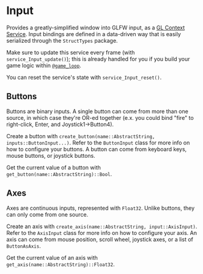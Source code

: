 # Input

Provides a greatly-simplified window into GLFW input, as a [GL Context Service](docs/GL.md#Services). Input bindings are defined in a data-driven way that is easily serialized through the `StructTypes` package.

Make sure to update this service every frame (with `service_Input_update()`); this is already handled for you if you build your game logic within [`@game_loop`](docs/Helpers.md#Game-Loop).

You can reset the service's state with `service_Input_reset()`.

## Buttons

Buttons are binary inputs. A single button can come from more than one source, in which case they're OR-ed together (e.x. you could bind "fire" to right-click, Enter, and Joystick1->Button4).

Create a button with `create_button(name::AbstractString, inputs::ButtonInput...)`. Refer to the `ButtonInput` class for more info on how to configure your buttons. A button can come from keyboard keys, mouse buttons, or joystick buttons.

Get the current value of a button with `get_button(name::AbstractString)::Bool`.

## Axes

Axes are continuous inputs, represented with `Float32`. Unlike buttons, they can only come from one source.

Create an axis with `create_axis(name::AbstractString, input::AxisInput)`. Refer to the `AxisInput` class for more info on how to configure your axis. An axis can come from mouse position, scroll wheel, joystick axes, or a list of `ButtonAsAxis`.

Get the current value of an axis with `get_axis(name::AbstractString)::Float32`.